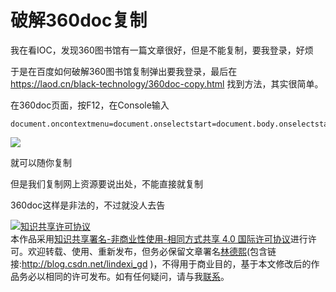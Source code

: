 # 破解360doc复制

我在看IOC，发现360图书馆有一篇文章很好，但是不能复制，要我登录，好烦

<!--more-->
<!-- CreateTime:2019/9/2 12:57:38 -->

<!-- csdn -->

于是在百度如何破解360图书馆复制弹出要我登录，最后在<https://laod.cn/black-technology/360doc-copy.html> 找到方法，其实很简单。

在360doc页面，按F12，在Console输入

```
document.oncontextmenu=document.onselectstart=document.body.onselectstart=document.oncopy=document.body.oncopy=""
```

![](http://image.acmx.xyz/f36f070c-0b7e-477c-8d58-c740132590ba201612121948.jpg)

就可以随你复制

但是我们复制网上资源要说出处，不能直接就复制

360doc这样是非法的，不过就没人去告

<a rel="license" href="http://creativecommons.org/licenses/by-nc-sa/4.0/"><img alt="知识共享许可协议" style="border-width:0" src="https://i.creativecommons.org/l/by-nc-sa/4.0/88x31.png" /></a><br />本作品采用<a rel="license" href="http://creativecommons.org/licenses/by-nc-sa/4.0/">知识共享署名-非商业性使用-相同方式共享 4.0 国际许可协议</a>进行许可。欢迎转载、使用、重新发布，但务必保留文章署名[林德熙](http://blog.csdn.net/lindexi_gd)(包含链接:http://blog.csdn.net/lindexi_gd )，不得用于商业目的，基于本文修改后的作品务必以相同的许可发布。如有任何疑问，请与我[联系](mailto:lindexi_gd@163.com)。
